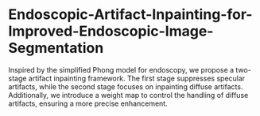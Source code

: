 # Endoscopic-Artifact-Inpainting-for-Improved-Endoscopic-Image-Segmentation
Inspired by the simplified Phong model for endoscopy, we propose a two-stage artifact inpainting framework. The first stage suppresses specular artifacts, while the second stage focuses on inpainting diffuse artifacts. Additionally, we introduce a weight map to control the handling of diffuse artifacts, ensuring a more precise enhancement.
